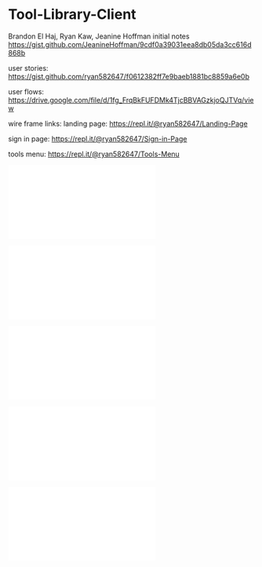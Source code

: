 # Tool-Library-Client
Brandon El Haj, Ryan Kaw, Jeanine Hoffman
initial notes
https://gist.github.com/JeanineHoffman/9cdf0a39031eea8db05da3cc616d868b

user stories:
https://gist.github.com/ryan582647/f0612382ff7e9baeb1881bc8859a6e0b

user flows:
https://drive.google.com/file/d/1fg_FrqBkFUFDMk4TjcBBVAGzkjoQJTVq/view

wire frame links:
landing page:
https://repl.it/@ryan582647/Landing-Page

sign in page: 
https://repl.it/@ryan582647/Sign-in-Page

tools menu:
https://repl.it/@ryan582647/Tools-Menu

![Community Toolbox Mock-up Screenshot](/src/images/HOME_Desktop.pdf "Community Toolbox")

![Community Toolbox Mock-up Screenshot](/src/images/HOME_mobile_menu.pdf "Community Toolbox")

![Community Toolbox Mock-up Screenshot](/src/images/HOME_mobile.pdf "Community Toolbox")

![Community Toolbox Mock-up Screenshot](/src/images/TOOLCARD_Desktop.pdf "Community Toolbox")

![Community Toolbox Mock-up Screenshot](/src/images/HOME_mobile.pdf "Community Toolbox")


